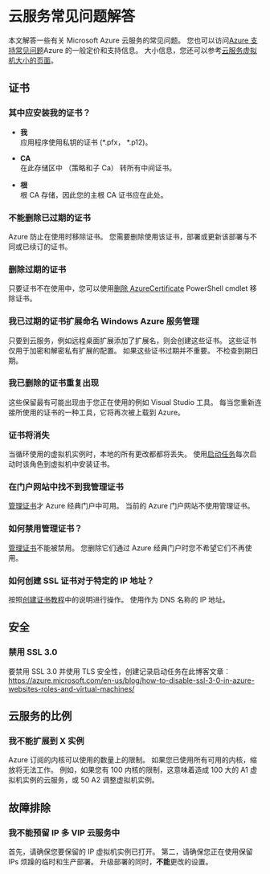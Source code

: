 <properties
    pageTitle="云服务常见问题 |Microsoft Azure"
    description="云服务有关的常见问题。"
    services="cloud-services"
    documentationCenter=""
    authors="Thraka"
    manager="timlt"
    editor=""/>

<tags
    ms.service="cloud-services"
    ms.workload="tbd"
    ms.tgt_pltfrm="na"
    ms.devlang="na"
    ms.topic="article"
    ms.date="08/19/2016"
    ms.author="adegeo"/>

# <a name="cloud-services-faq"></a>云服务常见问题解答
本文解答一些有关 Microsoft Azure 云服务的常见问题。 您也可以访问[Azure 支持常见问题](http://go.microsoft.com/fwlink/?LinkID=185083)Azure 的一般定价和支持信息。 大小信息，您还可以参考[云服务虚拟机大小的页面](cloud-services-sizes-specs.md)。

## <a name="certificates"></a>证书

### <a name="where-should-i-install-my-certificate"></a>其中应安装我的证书？

- **我**  
应用程序使用私钥的证书 (\*.pfx， \*.p12)。

- **CA**  
在此存储区中 （策略和子 Ca） 转所有中间证书。

- **根**  
根 CA 存储，因此您的主根 CA 证书应在此处。

### <a name="i-cant-remove-expired-certificate"></a>不能删除已过期的证书

Azure 防止在使用时移除证书。 您需要删除使用该证书，部署或更新该部署与不同或已续订的证书。

### <a name="delete-an-expired-certificate"></a>删除过期的证书

只要证书不在使用中，您可以使用[删除 AzureCertificate](https://msdn.microsoft.com/library/azure/mt589145.aspx) PowerShell cmdlet 移除证书。

### <a name="i-have-expired-certificates-named-windows-azure-service-management-for-extensions"></a>我已过期的证书扩展命名 Windows Azure 服务管理

只要到云服务，例如远程桌面扩展添加了扩展名，则会创建这些证书。 这些证书仅用于加密和解密私有扩展的配置。 如果这些证书过期并不重要。 不检查到期日期。

### <a name="certificates-i-have-deleted-keep-reappearing"></a>我已删除的证书重复出现

这些保留最有可能出现由于您正在使用的例如 Visual Studio 工具。 每当您重新连接所使用的证书的一种工具，它将再次被上载到 Azure。

### <a name="my-certificates-keep-disappearing"></a>证书将消失

当循环使用的虚拟机实例时，本地的所有更改都都将丢失。 使用[启动任务](cloud-services-startup-tasks.md)每次启动时该角色到虚拟机中安装证书。

### <a name="i-cannot-find-my-management-certificates-in-the-portal"></a>在门户网站中找不到我管理证书

[管理证书](..\azure-api-management-certs.md)才 Azure 经典门户中可用。 当前的 Azure 门户网站不使用管理证书。 

### <a name="how-can-i-disable-a-management-certificate"></a>如何禁用管理证书？

[管理证书](..\azure-api-management-certs.md)不能被禁用。 您删除它们通过 Azure 经典门户时您不希望它们不再使用。

### <a name="how-do-i-create-an-ssl-certificate-for-a-specific-ip-address"></a>如何创建 SSL 证书对于特定的 IP 地址？

按照[创建证书教程](cloud-services-certs-create.md)中的说明进行操作。 使用作为 DNS 名称的 IP 地址。

## <a name="security"></a>安全

### <a name="disable-ssl-30"></a>禁用 SSL 3.0

要禁用 SSL 3.0 并使用 TLS 安全性，创建记录启动任务在此博客文章︰ https://azure.microsoft.com/en-us/blog/how-to-disable-ssl-3-0-in-azure-websites-roles-and-virtual-machines/

## <a name="scale-a-cloud-service"></a>云服务的比例

### <a name="i-cannot-scale-beyond-x-instances"></a>我不能扩展到 X 实例

Azure 订阅的内核可以使用的数量上的限制。 如果您已使用所有可用的内核，缩放将无法工作。 例如，如果您有 100 内核的限制，这意味着造成 100 大的 A1 虚拟机实例的云服务，或 50 A2 调整虚拟机实例。

## <a name="troubleshooting"></a>故障排除

### <a name="i-cant-reserve-an-ip-in-a-multi-vip-cloud-service"></a>我不能预留 IP 多 VIP 云服务中

首先，请确保您要保留的 IP 虚拟机实例已打开。 第二，请确保您正在使用保留 IPs 烦躁的临时和生产部署。 升级部署的同时，**不能**更改的设置。

